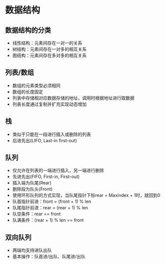 # 数据结构


## 数据结构的分类
* 线性结构：元素间存在一对一的关系
* 树结构：元素间存在一对多的相互关系
* 图结构：元素间存在多对多的相互关系


## 列表/数组
* 数组的元素类型必须相同
* 数组的长度固定
* 列表中存储相对应数据存储的地址，调用时根据地址进行取数据
* 列表长度通过复制并扩充实现动态增加


## 栈
* 类似于只能在一段进行插入或删除的列表
* 后进先出(LIFO, Last-in first-out)


## 队列
* 仅允许在列表的一端进行插入，另一端进行删除
* 先进先出(FIFO, First-in, First-out)
* 插入端为队尾(Rear)
* 删除段为队头(Front)
* 使用环形队列的方式实现，当队尾指针下标rear = Maxindex + 1时，就回到0
* 队首指针前进：front = (front + 1) % len
* 队尾指针前进：rear = (rear + 1) % len
* 队空条件：rear == front
* 队满条件：(rear + 1) % len == front


## 双向队列
* 两端均支持进队出队
* 基本操作：队首进/出队、队尾进/出队